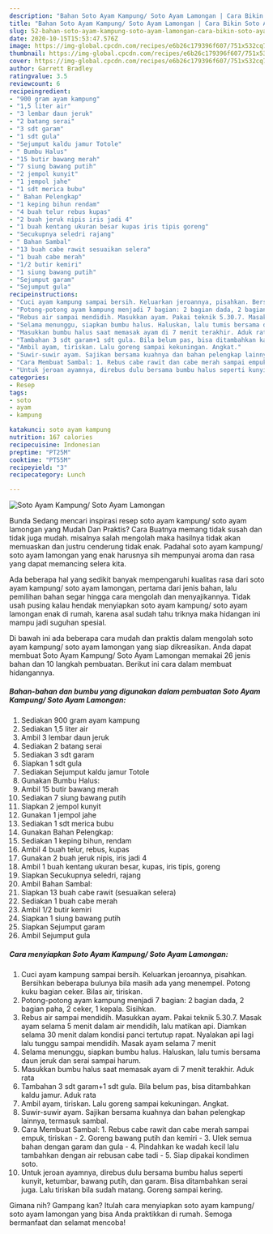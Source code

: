 ```yaml
---
description: "Bahan Soto Ayam Kampung/ Soto Ayam Lamongan | Cara Bikin Soto Ayam Kampung/ Soto Ayam Lamongan Yang Mudah Dan Praktis"
title: "Bahan Soto Ayam Kampung/ Soto Ayam Lamongan | Cara Bikin Soto Ayam Kampung/ Soto Ayam Lamongan Yang Mudah Dan Praktis"
slug: 52-bahan-soto-ayam-kampung-soto-ayam-lamongan-cara-bikin-soto-ayam-kampung-soto-ayam-lamongan-yang-mudah-dan-praktis
date: 2020-10-15T15:53:47.576Z
image: https://img-global.cpcdn.com/recipes/e6b26c179396f607/751x532cq70/soto-ayam-kampung-soto-ayam-lamongan-foto-resep-utama.jpg
thumbnail: https://img-global.cpcdn.com/recipes/e6b26c179396f607/751x532cq70/soto-ayam-kampung-soto-ayam-lamongan-foto-resep-utama.jpg
cover: https://img-global.cpcdn.com/recipes/e6b26c179396f607/751x532cq70/soto-ayam-kampung-soto-ayam-lamongan-foto-resep-utama.jpg
author: Garrett Bradley
ratingvalue: 3.5
reviewcount: 6
recipeingredient:
- "900 gram ayam kampung"
- "1,5 liter air"
- "3 lembar daun jeruk"
- "2 batang serai"
- "3 sdt garam"
- "1 sdt gula"
- "Sejumput kaldu jamur Totole"
- " Bumbu Halus"
- "15 butir bawang merah"
- "7 siung bawang putih"
- "2 jempol kunyit"
- "1 jempol jahe"
- "1 sdt merica bubu"
- " Bahan Pelengkap"
- "1 keping bihun rendam"
- "4 buah telur rebus kupas"
- "2 buah jeruk nipis iris jadi 4"
- "1 buah kentang ukuran besar kupas iris tipis goreng"
- "Secukupnya seledri rajang"
- " Bahan Sambal"
- "13 buah cabe rawit sesuaikan selera"
- "1 buah cabe merah"
- "1/2 butir kemiri"
- "1 siung bawang putih"
- "Sejumput garam"
- "Sejumput gula"
recipeinstructions:
- "Cuci ayam kampung sampai bersih. Keluarkan jeroannya, pisahkan. Bersihkan beberapa bulunya bila masih ada yang menempel. Potong kuku bagian ceker. Bilas air, tiriskan."
- "Potong-potong ayam kampung menjadi 7 bagian: 2 bagian dada, 2 bagian paha, 2 ceker, 1 kepala. Sisihkan."
- "Rebus air sampai mendidih. Masukkan ayam. Pakai teknik 5.30.7. Masak ayam selama 5 menit dalam air mendidih, lalu matikan api. Diamkan selama 30 menit dalam kondisi panci tertutup rapat. Nyalakan api lagi lalu tunggu sampai mendidih. Masak ayam selama 7 menit"
- "Selama menunggu, siapkan bumbu halus. Haluskan, lalu tumis bersama daun jeruk dan serai sampai harum."
- "Masukkan bumbu halus saat memasak ayam di 7 menit terakhir. Aduk rata"
- "Tambahan 3 sdt garam+1 sdt gula. Bila belum pas, bisa ditambahkan kaldu jamur. Aduk rata"
- "Ambil ayam, tiriskan. Lalu goreng sampai kekuningan. Angkat."
- "Suwir-suwir ayam. Sajikan bersama kuahnya dan bahan pelengkap lainnya, termasuk sambal."
- "Cara Membuat Sambal: 1. Rebus cabe rawit dan cabe merah sampai empuk, tiriskan 2. Goreng bawang putih dan kemiri 3. Ulek semua bahan dengan garam dan gula 4. Pindahkan ke wadah kecil lalu tambahkan dengan air rebusan cabe tadi 5. Siap dipakai kondimen soto."
- "Untuk jeroan ayamnya, direbus dulu bersama bumbu halus seperti kunyit, ketumbar, bawang putih, dan garam. Bisa ditambahkan serai juga. Lalu tiriskan bila sudah matang. Goreng sampai kering."
categories:
- Resep
tags:
- soto
- ayam
- kampung

katakunci: soto ayam kampung 
nutrition: 167 calories
recipecuisine: Indonesian
preptime: "PT25M"
cooktime: "PT55M"
recipeyield: "3"
recipecategory: Lunch

---
```



![Soto Ayam Kampung/ Soto Ayam Lamongan](https://img-global.cpcdn.com/recipes/e6b26c179396f607/751x532cq70/soto-ayam-kampung-soto-ayam-lamongan-foto-resep-utama.jpg)

Bunda Sedang mencari inspirasi resep soto ayam kampung/ soto ayam lamongan yang Mudah Dan Praktis? Cara Buatnya memang tidak susah dan tidak juga mudah. misalnya salah mengolah maka hasilnya tidak akan memuaskan dan justru cenderung tidak enak. Padahal soto ayam kampung/ soto ayam lamongan yang enak harusnya sih mempunyai aroma dan rasa yang dapat memancing selera kita.



Ada beberapa hal yang sedikit banyak mempengaruhi kualitas rasa dari soto ayam kampung/ soto ayam lamongan, pertama dari jenis bahan, lalu pemilihan bahan segar hingga cara mengolah dan menyajikannya. Tidak usah pusing kalau hendak menyiapkan soto ayam kampung/ soto ayam lamongan enak di rumah, karena asal sudah tahu triknya maka hidangan ini mampu jadi suguhan spesial.


Di bawah ini ada beberapa cara mudah dan praktis dalam mengolah soto ayam kampung/ soto ayam lamongan yang siap dikreasikan. Anda dapat membuat Soto Ayam Kampung/ Soto Ayam Lamongan memakai 26 jenis bahan dan 10 langkah pembuatan. Berikut ini cara dalam membuat hidangannya.

<!--inarticleads1-->

##### Bahan-bahan dan bumbu yang digunakan dalam pembuatan Soto Ayam Kampung/ Soto Ayam Lamongan:

1. Sediakan 900 gram ayam kampung
1. Sediakan 1,5 liter air
1. Ambil 3 lembar daun jeruk
1. Sediakan 2 batang serai
1. Sediakan 3 sdt garam
1. Siapkan 1 sdt gula
1. Sediakan Sejumput kaldu jamur Totole
1. Gunakan  Bumbu Halus:
1. Ambil 15 butir bawang merah
1. Sediakan 7 siung bawang putih
1. Siapkan 2 jempol kunyit
1. Gunakan 1 jempol jahe
1. Sediakan 1 sdt merica bubu
1. Gunakan  Bahan Pelengkap:
1. Sediakan 1 keping bihun, rendam
1. Ambil 4 buah telur, rebus, kupas
1. Gunakan 2 buah jeruk nipis, iris jadi 4
1. Ambil 1 buah kentang ukuran besar, kupas, iris tipis, goreng
1. Siapkan Secukupnya seledri, rajang
1. Ambil  Bahan Sambal:
1. Siapkan 13 buah cabe rawit (sesuaikan selera)
1. Sediakan 1 buah cabe merah
1. Ambil 1/2 butir kemiri
1. Siapkan 1 siung bawang putih
1. Siapkan Sejumput garam
1. Ambil Sejumput gula




<!--inarticleads2-->

##### Cara menyiapkan Soto Ayam Kampung/ Soto Ayam Lamongan:

1. Cuci ayam kampung sampai bersih. Keluarkan jeroannya, pisahkan. Bersihkan beberapa bulunya bila masih ada yang menempel. Potong kuku bagian ceker. Bilas air, tiriskan.
1. Potong-potong ayam kampung menjadi 7 bagian: 2 bagian dada, 2 bagian paha, 2 ceker, 1 kepala. Sisihkan.
1. Rebus air sampai mendidih. Masukkan ayam. Pakai teknik 5.30.7. Masak ayam selama 5 menit dalam air mendidih, lalu matikan api. Diamkan selama 30 menit dalam kondisi panci tertutup rapat. Nyalakan api lagi lalu tunggu sampai mendidih. Masak ayam selama 7 menit
1. Selama menunggu, siapkan bumbu halus. Haluskan, lalu tumis bersama daun jeruk dan serai sampai harum.
1. Masukkan bumbu halus saat memasak ayam di 7 menit terakhir. Aduk rata
1. Tambahan 3 sdt garam+1 sdt gula. Bila belum pas, bisa ditambahkan kaldu jamur. Aduk rata
1. Ambil ayam, tiriskan. Lalu goreng sampai kekuningan. Angkat.
1. Suwir-suwir ayam. Sajikan bersama kuahnya dan bahan pelengkap lainnya, termasuk sambal.
1. Cara Membuat Sambal: 1. Rebus cabe rawit dan cabe merah sampai empuk, tiriskan - 2. Goreng bawang putih dan kemiri - 3. Ulek semua bahan dengan garam dan gula - 4. Pindahkan ke wadah kecil lalu tambahkan dengan air rebusan cabe tadi - 5. Siap dipakai kondimen soto.
1. Untuk jeroan ayamnya, direbus dulu bersama bumbu halus seperti kunyit, ketumbar, bawang putih, dan garam. Bisa ditambahkan serai juga. Lalu tiriskan bila sudah matang. Goreng sampai kering.




Gimana nih? Gampang kan? Itulah cara menyiapkan soto ayam kampung/ soto ayam lamongan yang bisa Anda praktikkan di rumah. Semoga bermanfaat dan selamat mencoba!
